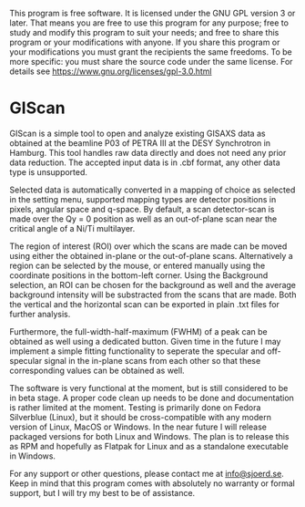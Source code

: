 This program is free software.
It is licensed under the GNU GPL version 3 or later.
That means you are free to use this program for any purpose;
free to study and modify this program to suit your needs;
and free to share this program or your modifications with anyone.
If you share this program or your modifications
you must grant the recipients the same freedoms.
To be more specific: you must share the source code under the same license.
For details see https://www.gnu.org/licenses/gpl-3.0.html

# GIScan
GIScan is a simple tool to open and analyze existing GISAXS data as obtained at the beamline P03 of PETRA III at the DESY Synchrotron in Hamburg. This tool handles raw data directly and does not need any prior data reduction. The accepted input data is in .cbf format, any other data type is unsupported.

Selected data is automatically converted in a mapping of choice as selected in the setting menu, supported mapping types are detector positions in pixels, angular space and q-space. By default, a scan detector-scan is made over the Qy = 0 position as well as an out-of-plane scan near the critical angle of a Ni/Ti multilayer.  

The region of interest (ROI) over which the scans are made can be moved using either the obtained in-plane or the out-of-plane scans. Alternatively a region can be selected by the mouse, or entered manually using the coordinate positions in the bottom-left corner. Using the Background selection, an ROI can be chosen for the background as well and the average background intensity will be substracted from the scans that are made. Both the vertical and the horizontal scan can be exported in plain .txt files for further analysis. 

Furthermore, the full-width-half-maximum (FWHM) of a peak can be obtained as well using a dedicated button. Given time in the future I may implement a simple fitting functionality to seperate the specular and off-specular signal in the in-plane scans from each other so that these corresponding values can be obtained as well.

The software is very functional at the moment, but is still considered to be in beta stage. A proper code clean up needs to be done and documentation is rather limited at the moment. Testing is primarily done on Fedora Silverblue (Linux), but it should be cross-compatible with any modern version of Linux, MacOS or Windows. In the near future I will release packaged versions for both Linux and Windows. The plan is to release this as RPM and hopefully as Flatpak for Linux and as a standalone executable in Windows.

For any support or other questions, please contact me at info@sjoerd.se. Keep in mind that this program comes with 
absolutely no warranty or formal support, but I will try my best to be of assistance. 
